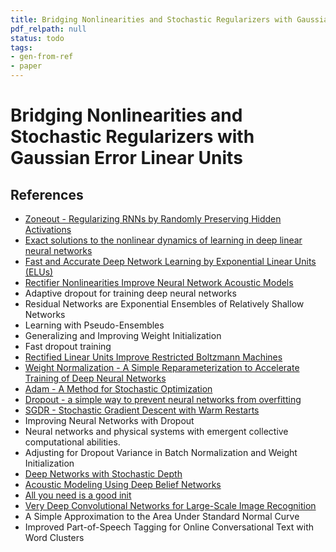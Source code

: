 ```yaml
---
title: Bridging Nonlinearities and Stochastic Regularizers with Gaussian Error Linear Units
pdf_relpath: null
status: todo
tags:
- gen-from-ref
- paper
---
```


# Bridging Nonlinearities and Stochastic Regularizers with Gaussian Error Linear Units

## References

- [Zoneout - Regularizing RNNs by Randomly Preserving Hidden Activations](./zoneout-regularizing-rnns-by-randomly-preserving-hidden-activations.md)
- [Exact solutions to the nonlinear dynamics of learning in deep linear neural networks](./exact-solutions-to-the-nonlinear-dynamics-of-learning-in-deep-linear-neural-networks.md)
- [Fast and Accurate Deep Network Learning by Exponential Linear Units (ELUs)](./fast-and-accurate-deep-network-learning-by-exponential-linear-units-elus.md)
- [Rectifier Nonlinearities Improve Neural Network Acoustic Models](./rectifier-nonlinearities-improve-neural-network-acoustic-models.md)
- Adaptive dropout for training deep neural networks
- Residual Networks are Exponential Ensembles of Relatively Shallow Networks
- Learning with Pseudo-Ensembles
- Generalizing and Improving Weight Initialization
- Fast dropout training
- [Rectified Linear Units Improve Restricted Boltzmann Machines](./rectified-linear-units-improve-restricted-boltzmann-machines.md)
- [Weight Normalization - A Simple Reparameterization to Accelerate Training of Deep Neural Networks](./weight-normalization-a-simple-reparameterization-to-accelerate-training-of-deep-neural-networks.md)
- [Adam - A Method for Stochastic Optimization](./adam-a-method-for-stochastic-optimization.md)
- [Dropout - a simple way to prevent neural networks from overfitting](./dropout-a-simple-way-to-prevent-neural-networks-from-overfitting.md)
- [SGDR - Stochastic Gradient Descent with Warm Restarts](./sgdr-stochastic-gradient-descent-with-warm-restarts.md)
- Improving Neural Networks with Dropout
- Neural networks and physical systems with emergent collective computational abilities.
- Adjusting for Dropout Variance in Batch Normalization and Weight Initialization
- [Deep Networks with Stochastic Depth](./deep-networks-with-stochastic-depth.md)
- [Acoustic Modeling Using Deep Belief Networks](./acoustic-modeling-using-deep-belief-networks.md)
- [All you need is a good init](./all-you-need-is-a-good-init.md)
- [Very Deep Convolutional Networks for Large-Scale Image Recognition](./very-deep-convolutional-networks-for-large-scale-image-recognition.md)
- A Simple Approximation to the Area Under Standard Normal Curve
- Improved Part-of-Speech Tagging for Online Conversational Text with Word Clusters
